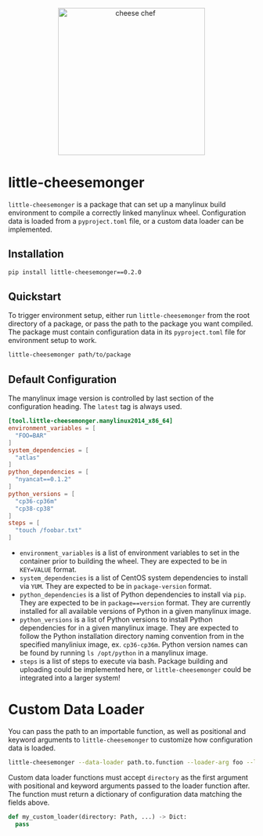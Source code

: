 <p align="center">
  <img width="300" height="300" src="logo.svg" alt="cheese chef">
</p>

# little-cheesemonger

`little-cheesemonger` is a package that can set up a manylinux build environment to compile a
correctly linked manylinux wheel. Configuration data is loaded from a `pyproject.toml` file, or
a custom data loader can be implemented.

## Installation

```bash
pip install little-cheesemonger==0.2.0
```

## Quickstart

To trigger environment setup, either run `little-cheesemonger` from the root directory of a package, or pass the path to the package you want compiled. The package must contain configuration data in its `pyproject.toml` file for environment setup to work.

```bash
little-cheesemonger path/to/package
```

## Default Configuration

The manylinux image version is controlled by last section of the configuration heading. The `latest` tag is always used.

```toml
[tool.little-cheesemonger.manylinux2014_x86_64]
environment_variables = [
  "FOO=BAR"
]
system_dependencies = [
  "atlas"
]
python_dependencies = [
  "nyancat==0.1.2"
]
python_versions = [
  "cp36-cp36m"
  "cp38-cp38"
]
steps = [
  "touch /foobar.txt"
]
```

* `environment_variables` is a list of environment variables to set in the container
prior to building the wheel. They are expected to be in `KEY=VALUE` format.
* `system_dependencies` is a list of CentOS system dependencies to install via `YUM`.
They are expected to be in `package-version` format.
* `python_dependencies` is a list of Python dependencies to install via `pip`. They
are expected to be in `package==version` format. They are currently installed for
all available versions of Python in a given manylinux image.
* `python_versions` is a list of Python versions to install Python dependencies for
in a given manylinux image. They are expected to follow the Python installation directory
naming convention from in the specified manyliniux image, ex. `cp36-cp36m`. Python version names
can be found by running `ls /opt/python` in a manylinux image.
* `steps` is a list of steps to execute via bash. Package building and uploading could
be implemented here, or `little-cheesemonger` could be integrated into a larger system!

# Custom Data Loader

You can pass the path to an importable function, as well as positional and keyword arguments to `little-cheesemonger` to customize how configuration data is loaded.

```bash
little-cheesemonger --data-loader path.to.function --loader-arg foo --loader-kwarg foo=bar
```

Custom data loader functions must accept `directory` as the first argument with positional and keyword arguments passed to the loader function after. The function must return a dictionary of configuration data matching the fields above.

```python
def my_custom_loader(directory: Path, ...) -> Dict:
  pass
```
